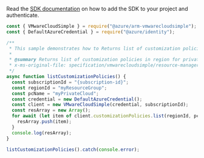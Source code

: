 Read the [SDK documentation](https://github.com/Azure/azure-sdk-for-js/blob/%40azure%2Farm-vmwarecloudsimple_3.0.0/sdk/vmwarecloudsimple/arm-vmwarecloudsimple/README.md) on how to add the SDK to your project and authenticate.

```javascript
const { VMwareCloudSimple } = require("@azure/arm-vmwarecloudsimple");
const { DefaultAzureCredential } = require("@azure/identity");

/**
 * This sample demonstrates how to Returns list of customization policies in region for private cloud
 *
 * @summary Returns list of customization policies in region for private cloud
 * x-ms-original-file: specification/vmwarecloudsimple/resource-manager/Microsoft.VMwareCloudSimple/stable/2019-04-01/examples/ListCustomizationPolicies.json
 */
async function listCustomizationPolicies() {
  const subscriptionId = "{subscription-id}";
  const regionId = "myResourceGroup";
  const pcName = "myPrivateCloud";
  const credential = new DefaultAzureCredential();
  const client = new VMwareCloudSimple(credential, subscriptionId);
  const resArray = new Array();
  for await (let item of client.customizationPolicies.list(regionId, pcName)) {
    resArray.push(item);
  }
  console.log(resArray);
}

listCustomizationPolicies().catch(console.error);
```
